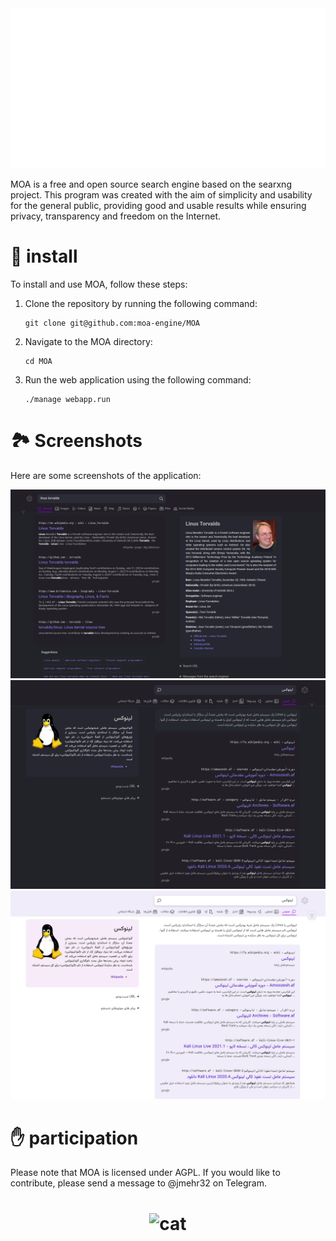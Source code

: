 
<div align="center">
  <img src="./src/brand/searxng.svg" alt="MOA" height="256px">
</div>

MOA is a free and open source search engine based on the searxng project. This program was created with the aim of simplicity and usability for the general public, providing good and usable results while ensuring privacy, transparency and freedom on the Internet.

🚀 install
===

To install and use MOA, follow these steps:

1. Clone the repository by running the following command:
   ```
   git clone git@github.com:moa-engine/MOA
   ```

3. Navigate to the MOA directory:

   ```
   cd MOA
   ```

4. Run the web application using the following command:

      ```
      ./manage webapp.run
      ```
   

🏞️ Screenshots
===
Here are some screenshots of the application:

![screenshots](./src/screenshots/Screenshot1.png)
![screenshots](./src/screenshots/Screenshot3.png)
![screenshots](./src/screenshots/Screenshot2.png)




✋ participation
===

Please note that MOA is licensed under AGPL. If you would like to contribute, please send a message to @jmehr32 on Telegram. 

<h1 align="center">
  <img src="https://raw.githubusercontent.com/mehr32/test-fils/a9f4eac6d1f8defc6ef529570dd2b1e9e0f99a09/gray0_ctp_on_line.svg" alt="cat">
</h1>
